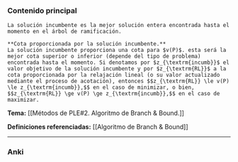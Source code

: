 ### Contenido principal

```ad-Formal
La solución incumbente es la mejor solución entera encontrada hasta el momento en el árbol de ramificación.
```

```ad-note
**Cota proporcionada por la solución incumbente.**
La solución incumbente proporciona una cota para $v(P)$. esta será la mejor cota superior o inferior (depende del tipo de problema) encontrada hasta el momento. Si denotamos por $z_{\textrm{incumb}}$ el valor objetivo de la solución incumbente y por $z_{\textrm{RL}}$ a la cota proporcionada por la relajación lineal (o su valor actualizado mediante el proceso de acotación), entonces $$z_{\textrm{RL}} \le v(P) \le z_{\textrm{incumb}},$$ en el caso de minimizar, o bien, $$z_{\textrm{RL}} \ge v(P) \ge z_{\textrm{incumb}},$$ en el caso de maximizar.
```

**Tema:** [[Métodos de PLE#2. Algoritmo de Branch & Bound.]]

**Definiciones referenciadas:** [[Algoritmo de Branch & Bound]]

---
### Anki
